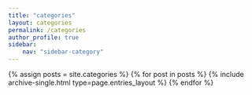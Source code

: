 ```yaml
---
title: "categories"
layout: categories
permalink: /categories
author_profile: true
sidebar:
    nav: "sidebar-category"
---
```



{% assign posts = site.categories %}
{% for post in posts %} {% include archive-single.html type=page.entries_layout %} {% endfor %}